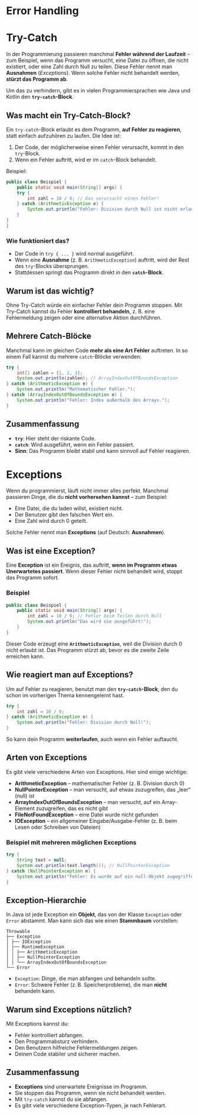 # Error Handling

# Try-Catch

In der Programmierung passieren manchmal **Fehler während der Laufzeit** – zum Beispiel, wenn das Programm versucht, eine Datei zu öffnen, die nicht existiert, oder eine Zahl durch Null zu teilen. Diese Fehler nennt man **Ausnahmen** (*Exceptions*). Wenn solche Fehler nicht behandelt werden, **stürzt das Programm ab**.

Um das zu verhindern, gibt es in vielen Programmiersprachen wie Java und Kotlin den **`try-catch`-Block**.

## Was macht ein Try-Catch-Block?

Ein `try-catch`-Block erlaubt es dem Programm, **auf Fehler zu reagieren**, statt einfach aufzuhören zu laufen. Die Idee ist:

1. Der Code, der möglicherweise einen Fehler verursacht, kommt in den `try`-Block.
2. Wenn ein Fehler auftritt, wird er im `catch`-Block behandelt.

Beispiel:
```java
public class Beispiel {
    public static void main(String[] args) {
    try {
        int zahl = 10 / 0; // Das verursacht einen Fehler!
    } catch (ArithmeticException e) {
        System.out.println("Fehler: Division durch Null ist nicht erlaubt.");
    }
}
}
```
### Wie funktioniert das?
- Der Code in `try { ... }` wird normal ausgeführt.
- Wenn eine **Ausnahme** (z. B. `ArithmeticException`) auftritt, wird der Rest des `try`-Blocks übersprungen.
- Stattdessen springt das Programm direkt in den **`catch`-Block**.

## Warum ist das wichtig?
Ohne Try-Catch würde ein einfacher Fehler dein Programm stoppen. Mit Try-Catch kannst du Fehler **kontrolliert behandeln**, z. B. eine Fehlermeldung zeigen oder eine alternative Aktion durchführen.

## Mehrere Catch-Blöcke
Manchmal kann im gleichen Code **mehr als eine Art Fehler** auftreten. In so einem Fall kannst du mehrere `catch`-Blöcke verwenden:
```java
try {
    int[] zahlen = {1, 2, 3};
    System.out.println(zahlen); // ArrayIndexOutOfBoundsException
} catch (ArithmeticException e) {
    System.out.println("Mathematischer Fehler.");
} catch (ArrayIndexOutOfBoundsException e) {
    System.out.println("Fehler: Index außerhalb des Arrays.");
}
```

## Zusammenfassung
- **`try`**: Hier steht der riskante Code.
- **`catch`**: Wird ausgeführt, wenn ein Fehler passiert.
- **Sinn**: Das Programm bleibt stabil und kann sinnvoll auf Fehler reagieren.


# Exceptions

Wenn du programmierst, läuft nicht immer alles perfekt. Manchmal passieren Dinge, die du **nicht vorhersehen kannst** – zum Beispiel:

- Eine Datei, die du laden willst, existiert nicht.
- Der Benutzer gibt den falschen Wert ein.
- Eine Zahl wird durch 0 geteilt.

Solche Fehler nennt man **Exceptions** (auf Deutsch: **Ausnahmen**).

## Was ist eine Exception?

Eine **Exception** ist ein Ereignis, das auftritt, **wenn im Programm etwas Unerwartetes passiert**.
Wenn dieser Fehler nicht behandelt wird, stoppt das Programm sofort.

### Beispiel
```java
public class Beispiel {
    public static void main(String[] args) {
        int zahl = 10 / 0; // Fehler beim Teilen durch Null
        System.out.println("Das wird nie ausgeführt!");
    }
}
```
Dieser Code erzeugt eine **`ArithmeticException`**, weil die Division durch 0 nicht erlaubt ist.
Das Programm stürzt ab, bevor es die zweite Zeile erreichen kann.

## Wie reagiert man auf Exceptions?

Um auf Fehler zu reagieren, benutzt man den **`try-catch`-Block**, den du schon im vorherigen Thema kennengelernt hast.
```java
try {
    int zahl = 10 / 0;
} catch (ArithmeticException e) {
    System.out.println("Fehler: Division durch Null!");
}
```

So kann dein Programm **weiterlaufen**, auch wenn ein Fehler auftaucht.

## Arten von Exceptions

Es gibt viele verschiedene Arten von Exceptions. Hier sind einige wichtige:

- **ArithmeticException** – mathematischer Fehler (z. B. Division durch 0)
- **NullPointerException** – man versucht, auf etwas zuzugreifen, das „leer“ (null) ist
- **ArrayIndexOutOfBoundsException** – man versucht, auf ein Array-Element zuzugreifen, das es nicht gibt
- **FileNotFoundException** – eine Datei wurde nicht gefunden
- **IOException** – ein allgemeiner Eingabe/Ausgabe-Fehler (z. B. beim Lesen oder Schreiben von Dateien)

### Beispiel mit mehreren möglichen Exceptions
```java
try {
    String text = null;
    System.out.println(text.length()); // NullPointerException
} catch (NullPointerException e) {
    System.out.println("Fehler: Es wurde auf ein null-Objekt zugegriffen.");
}
```
## Exception-Hierarchie

In Java ist jede Exception ein **Objekt**, das von der Klasse `Exception` oder `Error` abstammt.
Man kann sich das wie einen **Stammbaum** vorstellen:
```
Throwable
├── Exception
│ ├── IOException
│ ├── RuntimeException
│ │ ├── ArithmeticException
│ │ ├── NullPointerException
│ │ └── ArrayIndexOutOfBoundsException
└── Error
```

- `Exception`: Dinge, die man abfangen und behandeln sollte.
- `Error`: Schwere Fehler (z. B. Speicherprobleme), die man **nicht** behandeln kann.

## Warum sind Exceptions nützlich?

Mit Exceptions kannst du:
- Fehler kontrolliert abfangen.
- Den Programmabsturz verhindern.
- Den Benutzern hilfreiche Fehlermeldungen zeigen.
- Deinen Code stabiler und sicherer machen.

## Zusammenfassung

- **Exceptions** sind unerwartete Ereignisse im Programm.
- Sie stoppen das Programm, wenn sie nicht behandelt werden.
- Mit `try-catch` kannst du sie abfangen.
- Es gibt viele verschiedene Exception-Typen, je nach Fehlerart.



